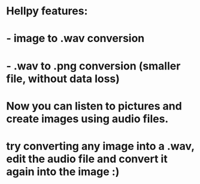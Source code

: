 # Hellpy features:
# - image to .wav conversion
# - .wav to .png conversion (smaller file, without data loss)
# Now you can listen to pictures and create images using audio files.
# try converting any image into a .wav, edit the audio file and convert it again into the image :)
